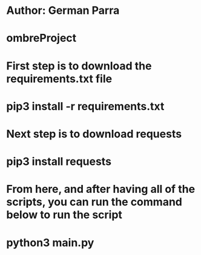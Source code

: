 # Author: German Parra
# ombreProject

# First step is to download the requirements.txt file
# 	pip3 install -r requirements.txt

# Next step is to download requests
#   pip3 install requests

# From here, and after having all of the scripts, you can run the command below to run the script
#   python3 main.py 